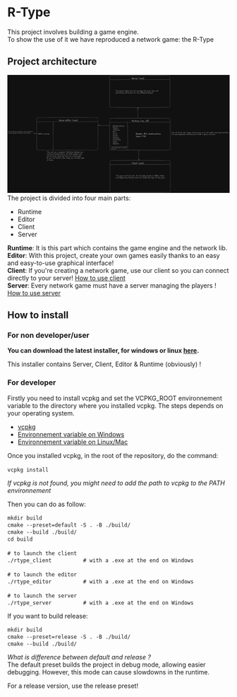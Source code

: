 # R-Type

This project involves building a game engine. \
To show the use of it we have reproduced a network game: the R-Type

## Project architecture
![Project architecture](docs/assets/architecture.png)
The project is divided into four main parts:
- Runtime
- Editor
- Client
- Server

**Runtime**: It is this part which contains the game engine and the network lib. \
**Editor**: With this project, create your own games easily thanks to an easy and easy-to-use graphical interface! \
**Client**: If you're creating a network game, use our client so you can connect directly to your server! [How to use client](docs/Client.md) \
**Server**: Every network game must have a server managing the players ! [How to use server](docs/Server.md)

## How to install

### For non developer/user

**You can download the latest installer, for windows or linux [here](https://github.com/Sinan-Karakaya/R-Type/releases).**

This installer contains Server, Client, Editor & Runtime (obviously) !

### For developer

Firstly you need to install vcpkg and set the VCPKG_ROOT environnement variable to the directory where you installed vcpkg. The steps
depends on your operating system.

- [vcpkg](https://vcpkg.io/en/getting-started)
- [Environnement variable on Windows](https://phoenixnap.com/kb/windows-set-environment-variable#:~:text=Follow%20the%20steps%20to%20set%20environment%20variables%20using,the%20New%20User%20Variable%20prompt%20and%20click%20OK.)
- [Environnement variable on Linux/Mac](https://phoenixnap.com/kb/linux-set-environment-variable#:~:text=Set%20an%20Environment%20Variable%20in%20Linux%20Permanently%201,file%20in%20the%20%2Fetc%2Fprofile.d%20folder%3A%20...%20%C3%89l%C3%A9ments%20suppl%C3%A9mentaires)

Once you installed vcpkg, in the root of the repository, do the command:

`vcpkg install`

_If vcpkg is not found, you might need to add the path to vcpkg to the PATH environnement_

Then you can do as follow:

```
mkdir build
cmake --preset=default -S . -B ./build/
cmake --build ./build/
cd build

# to launch the client
./rtype_client          # with a .exe at the end on Windows

# to launch the editor
./rtype_editor          # with a .exe at the end on Windows

# to launch the server
./rtype_server          # with a .exe at the end on Windows
```

If you want to build release:
```
mkdir build
cmake --preset=release -S . -B ./build/
cmake --build ./build/
```

*What is difference between default and release ?* \
The default preset builds the project in debug mode, allowing easier debugging. However, this mode can cause slowdowns in the runtime.

For a release version, use the release preset!